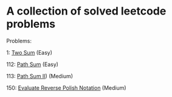 # A collection of solved leetcode problems

Problems:

1: [Two Sum](https://leetcode.com/problems/two-sum) (Easy)

112: [Path Sum](https://leetcode.com/problems/path-sum) (Easy)

113: [Path Sum II](https://leetcode.com/problems/path-sum-ii)) (Medium)

150: [Evaluate Reverse Polish Notation](https://leetcode.com/problems/evaluate-reverse-polish-notation) (Medium)